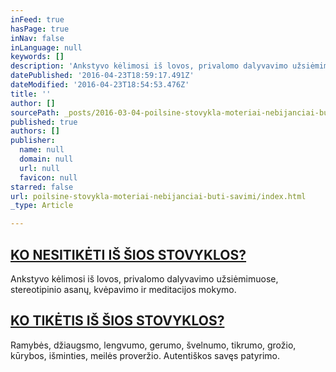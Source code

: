 ```yaml
---
inFeed: true
hasPage: true
inNav: false
inLanguage: null
keywords: []
description: 'Ankstyvo kėlimosi iš lovos, privalomo dalyvavimo užsiėmimuose, stereotipinio asanų, kvėpavimo ir meditacijos mokymo. '
datePublished: '2016-04-23T18:59:17.491Z'
dateModified: '2016-04-23T18:54:53.476Z'
title: ''
author: []
sourcePath: _posts/2016-03-04-poilsine-stovykla-moteriai-nebijanciai-buti-savimi.md
published: true
authors: []
publisher:
  name: null
  domain: null
  url: null
  favicon: null
starred: false
url: poilsine-stovykla-moteriai-nebijanciai-buti-savimi/index.html
_type: Article

---
```

## [KO NESITIKĖTI IŠ ŠIOS STOVYKLOS?][0]

Ankstyvo kėlimosi iš lovos, privalomo dalyvavimo užsiėmimuose, stereotipinio asanų, kvėpavimo ir meditacijos mokymo. 

## [KO TIKĖTIS IŠ ŠIOS STOVYKLOS? ][0]

Ramybės, džiaugsmo, lengvumo, gerumo, švelnumo, tikrumo, grožio, kūrybos, išminties, meilės proveržio. Autentiškos savęs patyrimo.

[0]: null